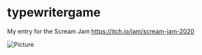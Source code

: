# typewritergame
My entry for the Scream Jam https://itch.io/jam/scream-jam-2020


![Picture](https://cdn.discordapp.com/attachments/705512266719690765/768813633446477834/promo.png)
